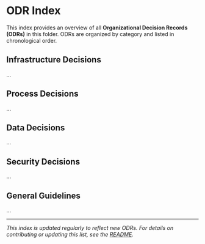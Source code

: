 # ODR Index

This index provides an overview of all **Organizational Decision Records (ODRs)** in this folder. ODRs are organized by category and listed in chronological order.

## Infrastructure Decisions
...

## Process Decisions
...

## Data Decisions
...

## Security Decisions
...

## General Guidelines
...

---

*This index is updated regularly to reflect new ODRs. For details on contributing or updating this list, see the [README](README.md).*
